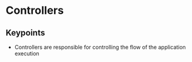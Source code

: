 # Controllers 

## Keypoints
- Controllers are responsible for controlling the flow of the application execution

